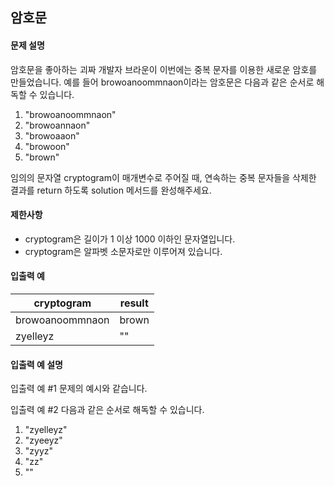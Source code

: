 ## 암호문

#### 문제 설명

암호문을 좋아하는 괴짜 개발자 브라운이 이번에는 중복 문자를 이용한 새로운 암호를 만들었습니다.
예를 들어 browoanoommnaon이라는 암호문은 다음과 같은 순서로 해독할 수 있습니다.

1. "browoanoommnaon"
2. "browoannaon"
3. "browoaaon"
4. "browoon"
5. "brown"

임의의 문자열 cryptogram이 매개변수로 주어질 때, 연속하는 중복 문자들을 삭제한 결과를 return 하도록 solution 메서드를 완성해주세요.

#### 제한사항

- cryptogram은 길이가 1 이상 1000 이하인 문자열입니다.
- cryptogram은 알파벳 소문자로만 이루어져 있습니다.

#### 입출력 예

| cryptogram      | result |
| --------------- | ------ |
| browoanoommnaon | brown  |
| zyelleyz        | ""     |

#### 입출력 예 설명

입출력 예 #1
문제의 예시와 같습니다.

입출력 예 #2
다음과 같은 순서로 해독할 수 있습니다.

1. "zyelleyz"
2. "zyeeyz"
3. "zyyz"
4. "zz"
5. ""